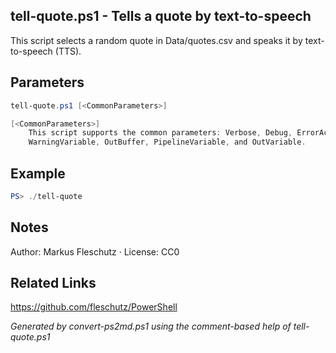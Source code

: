 ## tell-quote.ps1 - Tells a quote by text-to-speech

This script selects a random quote in Data/quotes.csv and speaks it by text-to-speech (TTS).

## Parameters
```powershell
tell-quote.ps1 [<CommonParameters>]

[<CommonParameters>]
    This script supports the common parameters: Verbose, Debug, ErrorAction, ErrorVariable, WarningAction, 
    WarningVariable, OutBuffer, PipelineVariable, and OutVariable.
```

## Example
```powershell
PS> ./tell-quote

```

## Notes
Author: Markus Fleschutz · License: CC0

## Related Links
https://github.com/fleschutz/PowerShell

*Generated by convert-ps2md.ps1 using the comment-based help of tell-quote.ps1*

